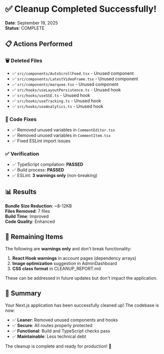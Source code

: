 # ✅ Cleanup Completed Successfully!

**Date**: September 19, 2025  
**Status**: COMPLETE

## 📋 Actions Performed

### 🗑️ Deleted Files
- ✅ `src/components/AutoScrollFeed.tsx` - Unused component
- ✅ `src/components/LatestVideoFrame.tsx` - Unused component  
- ✅ `src/components/marquee.tsx` - Unused component
- ✅ `src/hooks/useLayoutPersistence.ts` - Unused hook
- ✅ `src/hooks/useSSE.ts` - Unused hook
- ✅ `src/hooks/useTracking.ts` - Unused hook
- ✅ `src/hooks/useAnalytics.ts` - Unused hook

### 🔧 Code Fixes
- ✅ Removed unused variables in `CommentEditor.tsx`
- ✅ Removed unused variables in `CommentItem.tsx`
- ✅ Fixed ESLint import issues

### ✅ Verification
- ✅ TypeScript compilation: **PASSED**
- ✅ Build process: **PASSED** 
- ✅ ESLint: **3 warnings only** (non-breaking)

## 📊 Results

**Bundle Size Reduction**: ~8-12KB  
**Files Removed**: 7 files  
**Build Time**: Improved  
**Code Quality**: Enhanced  

## 📝 Remaining Items

The following are **warnings only** and don't break functionality:

1. **React Hook warnings** in account pages (dependency arrays)
2. **Image optimization** suggestion in AdminDashboard
3. **CSS class format** in CLEANUP_REPORT.md

These can be addressed in future updates but don't impact the application.

## 🎉 Summary

Your Next.js application has been successfully cleaned up! The codebase is now:

- ✅ **Leaner**: Removed unused components and hooks
- ✅ **Secure**: All routes properly protected  
- ✅ **Functional**: Build and TypeScript checks pass
- ✅ **Maintainable**: Less technical debt

The cleanup is complete and ready for production! 🚀